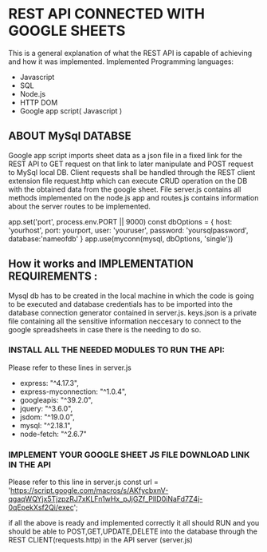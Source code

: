 # REST API CONNECTED WITH GOOGLE SHEETS
This is a general explanation of what the REST API is capable of achieving and how it was implemented. 
Implemented Programming languages:
- Javascript
- SQL
- Node.js
- HTTP DOM 
- Google app script( Javascript ) 
## ABOUT MySql DATABSE
Google app script imports sheet data as a json file in a fixed link for the REST API to GET request on that link to later manipulate and POST request to MySql local DB.
Client requests shall be handled through the REST client extension file request.http which can execute CRUD operation on the DB with the obtained data from the google sheet. File server.js contains all methods implemented on the node.js app and routes.js contains information about the server routes to be implemented. 

app.set('port', process.env.PORT || 9000)
const dbOptions = {
    host: 'yourhost',
    port: yourport,
    user: 'youruser',
    password: 'yoursqlpassword',
    database:'nameofdb'
}
app.use(myconn(mysql, dbOptions, 'single'))


## How it works and IMPLEMENTATION REQUIREMENTS : 

Mysql db has to be created in the local machine in which the code is going to be executed and database credentials has to be imported into the database connection generator contained in server.js. keys.json is a private file containing all the sensitive information neccesary to connect to the google spreadsheets in case there is the needing to do so. 

### INSTALL ALL THE NEEDED MODULES TO RUN THE API: 
Please refer to these lines in server.js
- express: "^4.17.3",
- express-myconnection: "^1.0.4",
- googleapis: "^39.2.0",
- jquery: "^3.6.0",
- jsdom: "^19.0.0",
- mysql: "^2.18.1",
- node-fetch: "^2.6.7" 
 ### IMPLEMENT YOUR GOOGLE SHEET JS FILE DOWNLOAD LINK IN THE API 
 Please refer to this line in server.js
 const url = 'https://script.google.com/macros/s/AKfycbxnV-qgaqWQYjx5TjzpzRJ7xKLFn1wHx_pJjGZf_PlID0iNaFd7Z4j-0qEpekXsf2Qi/exec';
 
 if all the above is ready and implemented correctly it all should RUN and you should be able to POST,GET,UPDATE,DELETE into the database through the REST CLIENT(requests.http)  in the API server (server.js) 

